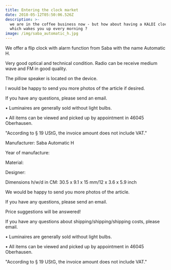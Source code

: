 ```yaml
---
title: Entering the clock market
date: 2018-05-12T05:50:06.526Z
description: >-
  we are in the coffee business now - but how about having a KALDI clock as well
  which wakes you up every morning ?
image: /img/saba_automatic_h.jpg
---
```

We offer a flip clock with alarm function from Saba with the name Automatic H.

Very good optical and technical condition. Radio can be receive medium wave and FM in good quality.

The pillow speaker is located on the device.

I would be happy to send you more photos of the article if desired.

If you have any questions, please send an email.

• Luminaires are generally sold without light bulbs.

• All items can be viewed and picked up by appointment in 46045 Oberhausen.

"According to § 19 UStG, the invoice amount does not include VAT."

Manufacturer: Saba Automatic H

Year of manufacture:

Material:

Designer:

Dimensions h/w/d in CM: 30.5 x 9.1 x 15 mm/12 x 3.6 x 5.9 inch

We would be happy to send you more photos of the article.

If you have any questions, please send an email.

Price suggestions will be answered!

If you have any questions about shipping/shipping/shipping costs, please email.

• Luminaires are generally sold without light bulbs.

• All items can be viewed and picked up by appointment in 46045 Oberhausen.

"According to § 19 UStG, the invoice amount does not include VAT."
